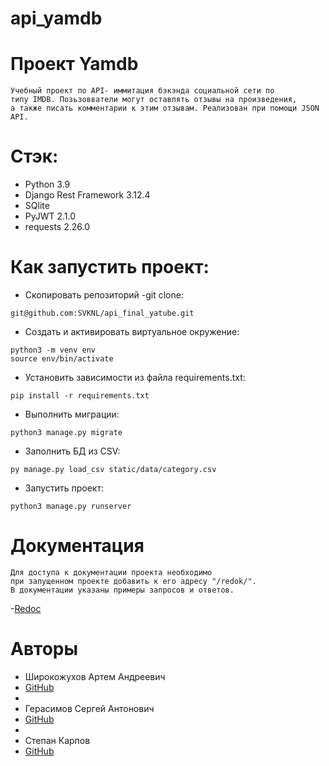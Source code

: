 # api_yamdb
# Проект Yamdb

```
Учебный проект по API- иммитация бэкэнда социальной сети по 
типу IMDB. Позьзовватели могут оставлять отзывы на произведения, 
а также писать комментарии к этим отзывам. Реализован при помощи JSON API.
```

# Стэк:
- Python 3.9
- Django Rest Framework 3.12.4
- SQlite
- PyJWT 2.1.0
- requests 2.26.0

# Как запустить проект:

- Скопировать репозиторий -git clone:
```
git@github.com:SVKNL/api_final_yatube.git
```

- Cоздать и активировать виртуальное окружение:
```
python3 -m venv env
source env/bin/activate
```
- Установить зависимости из файла requirements.txt:
```
pip install -r requirements.txt
```
- Выполнить миграции:
```
python3 manage.py migrate
```
- Заполнить БД из CSV:
```
py manage.py load_csv static/data/category.csv
```
- Запустить проект:
```
python3 manage.py runserver
```

# Документация
```
Для доступа к документации проекта необходимо
при запущенном проекте добавить к его адресу "/redok/".
В документации указаны примеры запросов и ответов.
```
-[Redoc](http://127.0.0.1:8000/redoc/)

# Авторы
- Широкожухов Артем Андреевич 
- [GitHub](https://github.com/Kesh113)
- 
- Герасимов Сергей Антонович
- [GitHub](https://github.com/crossmos)
- 
- Степан Карпов
- [GitHub](https://github.com/SVKNL)


